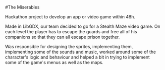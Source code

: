 #The Miserables

Hackathon project to develop an app or video game within 48h.

Made in LibGDX, our team decided to go for a Stealth Maze video game. On each level the player has to escape the guards and free all of his companions so that they can all escape prison together.

Was responsible for designing the sprites, implementing them, implementing some of the sounds and music, worked around some of the character's logic and behaviour and helped a bit in trying to implement some of the game's menus as well as the maps.

